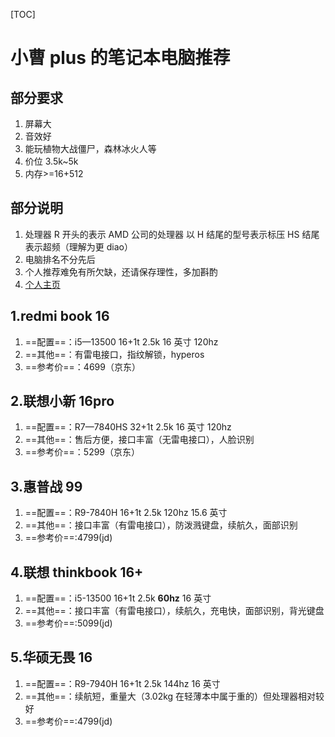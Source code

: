 [TOC]

# 小曹 plus 的笔记本电脑推荐

## 部分要求

1. 屏幕大
2. 音效好
3. 能玩植物大战僵尸，森林冰火人等
4. 价位 3.5k~5k
5. 内存>=16+512

## 部分说明

1. 处理器 R 开头的表示 AMD 公司的处理器 以 H 结尾的型号表示标压 HS 结尾表示超频（理解为更 diao）
2. 电脑排名不分先后
3. 个人推荐难免有所欠缺，还请保存理性，多加斟酌
4. [个人主页](https://github.com/hustcsczh)

## 1.redmi book 16

1. ==配置==：i5—13500 16+1t 2.5k 16 英寸 120hz
2. ==其他==：有雷电接口，指纹解锁，hyperos
3. ==参考价==：4699（京东）

## 2.联想小新 16pro

1. ==配置==：R7—7840HS 32+1t 2.5k 16 英寸 120hz
2. ==其他==：售后方便，接口丰富（无雷电接口），人脸识别
3. ==参考价==：5299（京东）

## 3.惠普战 99

1. ==配置==：R9-7840H 16+1t 2.5k 120hz 15.6 英寸
2. ==其他==：接口丰富（有雷电接口），防泼溅键盘，续航久，面部识别
3. ==参考价==:4799(jd)

## 4.联想 thinkbook 16+

1. ==配置==：i5-13500 16+1t 2.5k **60hz** 16 英寸
2. ==其他==：接口丰富（有雷电接口），续航久，充电快，面部识别，背光键盘
3. ==参考价==:5099(jd)

## 5.华硕无畏 16

1. ==配置==：R9-7940H 16+1t 2.5k 144hz 16 英寸
2. ==其他==：续航短，重量大（3.02kg 在轻薄本中属于重的）但处理器相对较好
3. ==参考价==:4799(jd)
